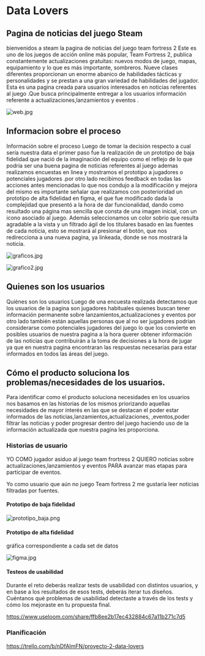# Data Lovers

## Pagina de noticias del juego Steam

bienvenidos a steam la pagina de noticias del juego team fortress 2 
Este es uno de los juegos de acción online más popular, Team Fortress 2, publica constantemente actualizaciones gratuitas: nuevos modos de juego, mapas, equipamiento y lo que es más importante, sombreros. Nueve clases diferentes proporcionan un enorme abanico de habilidades tácticas y personalidades y se prestan a una gran variedad de habilidades del jugador.
Esta es una pagina creada para usuarios interesados en noticias referentes al juego .Que busca principalmente entregar a los usuarios información referente a actualizaciones,lanzamientos y eventos .

![web.jpg](https://github.com/TatianaCastroLizama/SCL008-data-lovers/blob/master/src/imagen/web.jpg)
## Informacion sobre el proceso

Información sobre el proceso
Luego de tomar la decisión respecto a cual sería nuestra data el primer paso fue la realización de un prototipo de baja fidelidad que nació de la imaginación del equipo como el reflejo de lo que podría ser una buena pagina de noticias referentes al juego ademas realizamos encuestas en linea y mostramos el prototipo a jugadores o potenciales jugadores .por otro lado recibimos feedback en todas las acciones antes mencionadas lo que nos condujo a la modificación y mejora del mismo es importante señalar que realizamos con posterioridad un prototipo de alta fidelidad en figma, el que fue modificado dada la complejidad que presentó a la hora de dar funcionalidad,  dando como resultado una página mas sencilla que consta de una imagen inicial, con un icono asociado al juego. Además seleccionamos un color  sobrio que resulta agradable a la vista y un filtrado ágil de los titulares basado en las fuentes de cada noticia, esto se mostrará al presionar el botón,  que nos redirecciona a una nueva pagina, ya linkeada, donde se nos mostrará la noticia.



![graficos.jpg](https://github.com/TatianaCastroLizama/SCL008-data-lovers/blob/master/src/imagen/graficos.jpg)


![grafico2.jpg](https://github.com/TatianaCastroLizama/SCL008-data-lovers/blob/master/src/imagen/grafico2.jpg)





## Quienes son los usuarios


Quiénes son los usuarios
Luego de una encuesta realizada detectamos que los usuarios de la pagina son jugadores habituales quienes buscan tener información permanente sobre lanzamientos,actualizaciones y eventos por otro lado también están aquellas personas que al no ser jugadores podrían considerarse como potenciales jugadores del juego lo que los convierte en posibles usuarios de nuestra pagina a la hora querer obtener información de las noticias que contribuirán a la toma de decisiones a la hora de jugar ya que en nuestra pagina encontraran las respuestas necesarias para estar informados en todos las áreas del juego.


## Cómo el producto soluciona los problemas/necesidades de los usuarios.

Para identificar como el producto soluciona necesidades en los usuarios nos basamos en las historias  de los mismos priorizando aquellas necesidades de mayor interés en las que se destacan el poder estar informados de las noticias,lanzamientos,actualizaciones, ,eventos,poder filtrar las noticias y poder progresar dentro del juego haciendo uso de la información actualizada que nuestra pagina les proporciona.



### Historias de usuario

YO COMO jugador asiduo al juego team frortress 2 QUIERO noticias sobre actualizaciones,lanzamientos y eventos PARA avanzar mas etapas para participar de eventos.

Yo como usuario que aún no juego Team fortress 2
me gustaría leer noticias filtradas por fuentes.




#### Prototipo de baja fidelidad
![prototipo_baja.png](https://github.com/TatianaCastroLizama/SCL008-data-lovers/blob/master/src/imagen/prototipo_baja.png)

#### Prototipo de alta fidelidad
gráfica correspondiente a cada set de datos 

![figma.jpg]((https://github.com/TatianaCastroLizama/SCL008-data-lovers/blob/master/src/imagen/figma.jpg))
#### Testeos de usabilidad

Durante el reto deberás realizar tests de usabilidad con distintos usuarios, y
en base a los resultados de esos tests, deberás iterar tus diseños. Cuéntanos
qué problemas de usabilidad detectaste a través de los tests y cómo los
mejoraste en tu propuesta final.

https://www.useloom.com/share/ffb8ee2b17ec432884c67a11b271c7d5

### Planificación

https://trello.com/b/nDfAImFN/proyecto-2-data-lovers
